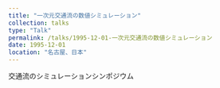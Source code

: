 ```yaml
---
title: "一次元交通流の数値シミュレーション"
collection: talks
type: "Talk"
permalink: /talks/1995-12-01-一次元交通流の数値シミュレーション
date: 1995-12-01
location: "名古屋、日本"
---
```


交通流のシミュレーションシンポジウム
